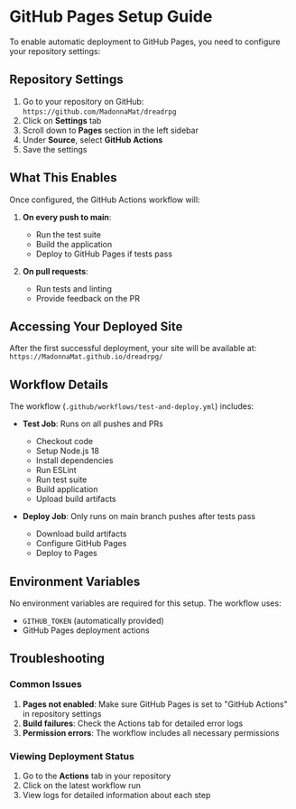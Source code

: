 # GitHub Pages Setup Guide

To enable automatic deployment to GitHub Pages, you need to configure your repository settings:

## Repository Settings

1. Go to your repository on GitHub: `https://github.com/MadonnaMat/dreadrpg`
2. Click on **Settings** tab
3. Scroll down to **Pages** section in the left sidebar
4. Under **Source**, select **GitHub Actions**
5. Save the settings

## What This Enables

Once configured, the GitHub Actions workflow will:

1. **On every push to main**:

   - Run the test suite
   - Build the application
   - Deploy to GitHub Pages if tests pass

2. **On pull requests**:
   - Run tests and linting
   - Provide feedback on the PR

## Accessing Your Deployed Site

After the first successful deployment, your site will be available at:
`https://MadonnaMat.github.io/dreadrpg/`

## Workflow Details

The workflow (`.github/workflows/test-and-deploy.yml`) includes:

- **Test Job**: Runs on all pushes and PRs

  - Checkout code
  - Setup Node.js 18
  - Install dependencies
  - Run ESLint
  - Run test suite
  - Build application
  - Upload build artifacts

- **Deploy Job**: Only runs on main branch pushes after tests pass
  - Download build artifacts
  - Configure GitHub Pages
  - Deploy to Pages

## Environment Variables

No environment variables are required for this setup. The workflow uses:

- `GITHUB_TOKEN` (automatically provided)
- GitHub Pages deployment actions

## Troubleshooting

### Common Issues

1. **Pages not enabled**: Make sure GitHub Pages is set to "GitHub Actions" in repository settings
2. **Build failures**: Check the Actions tab for detailed error logs
3. **Permission errors**: The workflow includes all necessary permissions

### Viewing Deployment Status

1. Go to the **Actions** tab in your repository
2. Click on the latest workflow run
3. View logs for detailed information about each step
